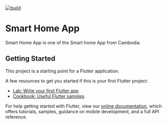 [![build](https://github.com/felangel/bloc/workflows/build/badge.svg)](https://github.com/felangel/bloc/actions)

# Smart Home App

Smart Home App is one of the Smart home App from Cambodia.

## Getting Started

This project is a starting point for a Flutter application.

A few resources to get you started if this is your first Flutter project:

- [Lab: Write your first Flutter app](https://flutter.dev/docs/get-started/codelab)
- [Cookbook: Useful Flutter samples](https://flutter.dev/docs/cookbook)

For help getting started with Flutter, view our
[online documentation](https://flutter.dev/docs), which offers tutorials,
samples, guidance on mobile development, and a full API reference.
